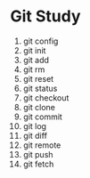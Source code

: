 # Git Study

1. git config
2. git init
3. git add
4. git rm
5. git reset
6. git status
7. git checkout
8. git clone
9. git commit
10. git log
11. git diff
12. git remote
13. git push
14. git fetch
